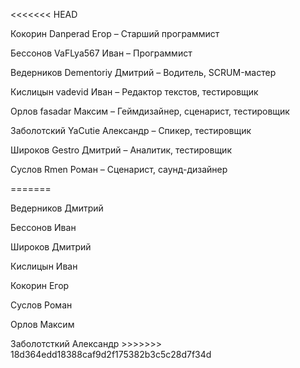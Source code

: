 <<<<<<< HEAD

<p>Кокорин Danperad Егор – Старший программист
<p>Бессонов VaFLya567 Иван – Программист
<p>Ведерников Dementoriy Дмитрий – Водитель, SCRUM-мастер
<p>Кислицын vadevid Иван – Редактор текстов, тестировщик
<p>Орлов fasadar Максим – Геймдизайнер, сценарист, тестировщик
<p>Заболотский YaCutie Александр – Спикер, тестировщик
<p>Широков Gestro Дмитрий – Аналитик, тестировщик
<p>Суслов Rmen Роман – Сценарист, саунд-дизайнер

=======

<p>Ведерников Дмитрий
<p>Бессонов Иван
<p>Широков Дмитрий
<p>Кислицын Иван
<p>Кокорин Егор
<p>Суслов Роман
<p>Орлов Максим
<p>Заболотсткий Александр
>>>>>>> 18d364edd18388caf9d2f175382b3c5c28d7f34d
